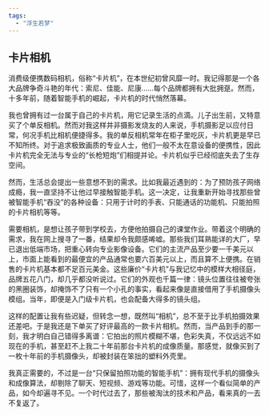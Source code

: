 ```yaml
---
tags: 
  - "浮生若梦"
---
```


## 卡片相机

消费级便携数码相机，俗称“卡片机”，在本世纪初曾风靡一时。我记得那是一个各大品牌争奇斗艳的年代：索尼、佳能、尼康……每个品牌都拥有大批拥趸。然而，十多年前，随着智能手机的崛起，卡片机的时代悄然落幕。

我也曾拥有过一台属于自己的卡片机，用它记录生活的点滴。儿子出生前，又特意买了个单反相机。然而对我这样并非摄影发烧友的人来说，手机摄影足以应付日常，何况手机比相机便捷得多。我的单反相机常年在柜子里吃灰，卡片机更是早已不知所终。对于追求极致画质的专业人士，他们一般不太在意设备的便携性，因此卡片机完全无法与专业的“长枪短炮”们相提并论。卡片机似乎已经彻底失去了生存空间。

然而，生活总会提出一些意想不到的需求。比如我最近遇到的：为了预防孩子网络成瘾，我一直坚持不让他过早接触智能手机。这一决定，让我重新开始寻找那些曾被智能手机“吞没”的各种设备：只用于计时的手表、只能通话的功能机、只能拍照的卡片相机等等。

需要相机，是想让孩子带到学校去，方便他拍摄自己的课堂作业。带着这个明确的需求，我在网上搜寻了一番，结果却令我颇感唏嘘。那些我们耳熟能详的大厂，早已退出低端市场，把重心转向专业影像设备。它们的主流产品至少要一千美元以上，市面上能看到的最便宜的产品通常也要六百美元以上，而且算不上便携。在销售的卡片机基本都不足百元美金。这些廉价“卡片机”与我记忆中的模样大相径庭，品牌五花八门，却几乎都没听说过。它们的外观也千篇一律：镜头位置往往被夸张的黑圈装饰，却掩饰不了只有一个小孔的事实，看起来像是直接借用了手机摄像头模组。当年，即便是入门级卡片机，也会配备大得多的镜头组。

这样的配置让我有些迟疑，但转念一想，既然叫“相机”，总不至于比手机拍摄效果还差吧。于是我还是下单买了好评最高的一款卡片相机。然而，当产品到手的那一刻，我才明白自己错得多离谱：它拍出的照片模糊不堪，色彩失真，不仅远远不如现在的手机，甚至赶不上我二十年前那台卡片机的成像质量。那感觉，就像买到了一枚十年前的手机摄像头，却被封装在笨拙的塑料外壳里。

我真正需要的，不过是一台“只保留拍照功能的智能手机”：拥有现代手机的摄像头和成像算法，却剔除了聊天、短视频、游戏等功能。可惜，这样一个看似简单的产品，如今却遍寻不见。一个时代过去了，那些被淘汰的技术和产品，看来真的一去不复返了。
